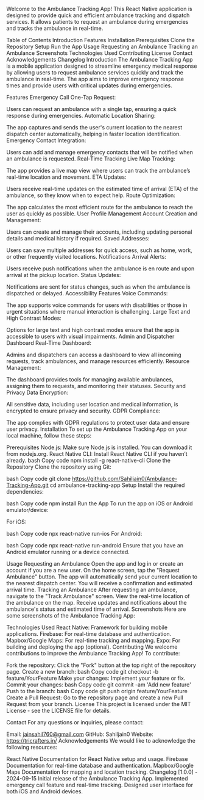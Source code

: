 <!-- Ambulance Tracking App -->
Welcome to the Ambulance Tracking App! This React Native application is designed to provide quick and efficient ambulance tracking and dispatch services. It allows patients to request an ambulance during emergencies and tracks the ambulance in real-time.

Table of Contents
Introduction
Features
Installation
Prerequisites
Clone the Repository
Setup
Run the App
Usage
Requesting an Ambulance
Tracking an Ambulance
Screenshots
Technologies Used
Contributing
License
Contact
Acknowledgements
Changelog
Introduction
The Ambulance Tracking App is a mobile application designed to streamline emergency medical response by allowing users to request ambulance services quickly and track the ambulance in real-time. The app aims to improve emergency response times and provide users with critical updates during emergencies.

Features
Emergency Call
One-Tap Request:

Users can request an ambulance with a single tap, ensuring a quick response during emergencies.
Automatic Location Sharing:

The app captures and sends the user's current location to the nearest dispatch center automatically, helping in faster location identification.
Emergency Contact Integration:

Users can add and manage emergency contacts that will be notified when an ambulance is requested.
Real-Time Tracking
Live Map Tracking:

The app provides a live map view where users can track the ambulance’s real-time location and movement.
ETA Updates:

Users receive real-time updates on the estimated time of arrival (ETA) of the ambulance, so they know when to expect help.
Route Optimization:

The app calculates the most efficient route for the ambulance to reach the user as quickly as possible.
User Profile Management
Account Creation and Management:

Users can create and manage their accounts, including updating personal details and medical history if required.
Saved Addresses:

Users can save multiple addresses for quick access, such as home, work, or other frequently visited locations.
Notifications
Arrival Alerts:

Users receive push notifications when the ambulance is en route and upon arrival at the pickup location.
Status Updates:

Notifications are sent for status changes, such as when the ambulance is dispatched or delayed.
Accessibility Features
Voice Commands:

The app supports voice commands for users with disabilities or those in urgent situations where manual interaction is challenging.
Large Text and High Contrast Modes:

Options for large text and high contrast modes ensure that the app is accessible to users with visual impairments.
Admin and Dispatcher Dashboard
Real-Time Dashboard:

Admins and dispatchers can access a dashboard to view all incoming requests, track ambulances, and manage resources efficiently.
Resource Management:

The dashboard provides tools for managing available ambulances, assigning them to requests, and monitoring their statuses.
Security and Privacy
Data Encryption:

All sensitive data, including user location and medical information, is encrypted to ensure privacy and security.
GDPR Compliance:

The app complies with GDPR regulations to protect user data and ensure user privacy.
Installation
To set up the Ambulance Tracking App on your local machine, follow these steps:

Prerequisites
Node.js: Make sure Node.js is installed. You can download it from nodejs.org.
React Native CLI: Install React Native CLI if you haven’t already.
bash
Copy code
npm install -g react-native-cli
Clone the Repository
Clone the repository using Git:

bash
Copy code
git clone https://github.com/Sahiljain0/Ambulance-Tracking-App.git
cd ambulance-tracking-app
Setup
Install the required dependencies:

bash
Copy code
npm install
Run the App
To run the app on iOS or Android emulator/device:

For iOS:

bash
Copy code
npx react-native run-ios
For Android:

bash
Copy code
npx react-native run-android
Ensure that you have an Android emulator running or a device connected.

Usage
Requesting an Ambulance
Open the app and log in or create an account if you are a new user.
On the home screen, tap the "Request Ambulance" button.
The app will automatically send your current location to the nearest dispatch center.
You will receive a confirmation and estimated arrival time.
Tracking an Ambulance
After requesting an ambulance, navigate to the "Track Ambulance" screen.
View the real-time location of the ambulance on the map.
Receive updates and notifications about the ambulance's status and estimated time of arrival.
Screenshots
Here are some screenshots of the Ambulance Tracking App:


Technologies Used
React Native: Framework for building mobile applications.
Firebase: For real-time database and authentication.
Mapbox/Google Maps: For real-time tracking and mapping.
Expo: For building and deploying the app (optional).
Contributing
We welcome contributions to improve the Ambulance Tracking App! To contribute:

Fork the repository: Click the "Fork" button at the top right of the repository page.
Create a new branch:
bash
Copy code
git checkout -b feature/YourFeature
Make your changes: Implement your feature or fix.
Commit your changes:
bash
Copy code
git commit -am 'Add new feature'
Push to the branch:
bash
Copy code
git push origin feature/YourFeature
Create a Pull Request: Go to the repository page and create a new Pull Request from your branch.
License
This project is licensed under the MIT License - see the LICENSE file for details.

Contact
For any questions or inquiries, please contact:

Email: jainsahil760@gmail.com
GitHub: Sahiljain0
Website: https://tricrafters.in/
Acknowledgements
We would like to acknowledge the following resources:

React Native Documentation for React Native setup and usage.
Firebase Documentation for real-time database and authentication.
Mapbox/Google Maps Documentation for mapping and location tracking.
Changelog
[1.0.0] - 2024-09-15
Initial release of the Ambulance Tracking App.
Implemented emergency call feature and real-time tracking.
Designed user interface for both iOS and Android devices.
